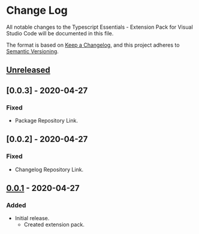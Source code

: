 # Change Log

All notable changes to the Typescript Essentials - Extension Pack for Visual Studio Code will be documented in this file.

The format is based on [Keep a Changelog](https://keepachangelog.com/en/1.0.0/),
and this project adheres to [Semantic Versioning](https://semver.org/spec/v2.0.0.html).

## [Unreleased]

## [0.0.3] - 2020-04-27
### Fixed
* Package Repository Link.

## [0.0.2] - 2020-04-27
### Fixed
* Changelog Repository Link.

## [0.0.1] - 2020-04-27
### Added
* Initial release.
  * Created extension pack.

[Unreleased]: https://github.com/Gydunhn/Angular-Essentials/tree/develop
[0.0.1]: https://github.com/Gydunhn/Angular-Essentials/releases/tag/0.0.1